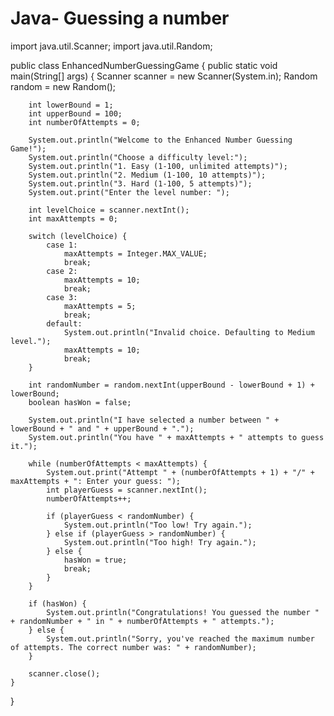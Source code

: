 # Java- Guessing a number
import java.util.Scanner;
import java.util.Random;

public class EnhancedNumberGuessingGame {
    public static void main(String[] args) {
        Scanner scanner = new Scanner(System.in);
        Random random = new Random();

        int lowerBound = 1;
        int upperBound = 100;
        int numberOfAttempts = 0;

        System.out.println("Welcome to the Enhanced Number Guessing Game!");
        System.out.println("Choose a difficulty level:");
        System.out.println("1. Easy (1-100, unlimited attempts)");
        System.out.println("2. Medium (1-100, 10 attempts)");
        System.out.println("3. Hard (1-100, 5 attempts)");
        System.out.print("Enter the level number: ");
        
        int levelChoice = scanner.nextInt();
        int maxAttempts = 0;

        switch (levelChoice) {
            case 1:
                maxAttempts = Integer.MAX_VALUE;
                break;
            case 2:
                maxAttempts = 10;
                break;
            case 3:
                maxAttempts = 5;
                break;
            default:
                System.out.println("Invalid choice. Defaulting to Medium level.");
                maxAttempts = 10;
                break;
        }

        int randomNumber = random.nextInt(upperBound - lowerBound + 1) + lowerBound;
        boolean hasWon = false;

        System.out.println("I have selected a number between " + lowerBound + " and " + upperBound + ".");
        System.out.println("You have " + maxAttempts + " attempts to guess it.");

        while (numberOfAttempts < maxAttempts) {
            System.out.print("Attempt " + (numberOfAttempts + 1) + "/" + maxAttempts + ": Enter your guess: ");
            int playerGuess = scanner.nextInt();
            numberOfAttempts++;

            if (playerGuess < randomNumber) {
                System.out.println("Too low! Try again.");
            } else if (playerGuess > randomNumber) {
                System.out.println("Too high! Try again.");
            } else {
                hasWon = true;
                break;
            }
        }

        if (hasWon) {
            System.out.println("Congratulations! You guessed the number " + randomNumber + " in " + numberOfAttempts + " attempts.");
        } else {
            System.out.println("Sorry, you've reached the maximum number of attempts. The correct number was: " + randomNumber);
        }

        scanner.close();
    }
}
